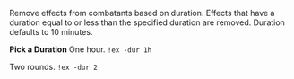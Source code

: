 Remove effects from combatants based on duration. Effects that have a duration
equal to or less than the specified duration are removed. Duration defaults
to 10 minutes.

**Pick a Duration**
One hour.
`!ex -dur 1h`

Two rounds.
`!ex -dur 2`